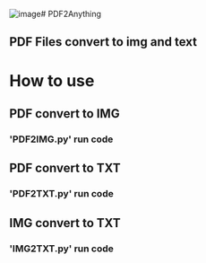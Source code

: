 ![image](https://github.com/orion-gz/PDF2Anything/assets/12164686/09124fd3-4ab1-4482-975a-f7c68bb01e2a)# PDF2Anything
## PDF Files convert to img and text

# How to use

## PDF convert to IMG
### 'PDF2IMG.py' run code

## PDF convert to TXT
### 'PDF2TXT.py' run code

## IMG convert to TXT
### 'IMG2TXT.py' run code
